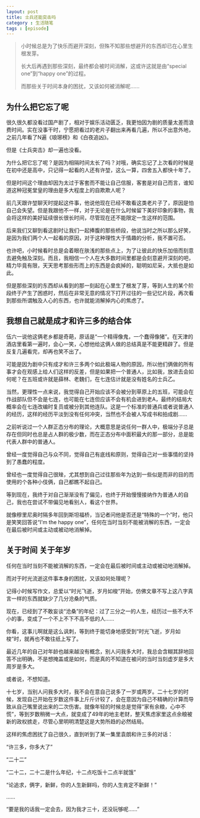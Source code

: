 ```yaml
---
layout: post
title: 士兵还能突击吗
category : 生活随笔
tags : [episode]
---
```


>小时候总是为了快乐而避开深刻，但殊不知那些想避开的东西却已在心里生根发芽。
>
>长大后再遇到那些深刻，最终都会被时间消解，这或许这就是由“special one”到“happy one”的过程。
>
>而那些关于时间本身的困扰，又该如何被消解呢……

## 为什么把它忘了呢

很久很久都没看过国产剧了，相对于娱乐活动匮乏，我更怕因为剧的质量太差而浪费时间。实在没事干时，宁愿把看过的老片子翻出来再看几遍，所以不出意外地，之前几年看了N遍《琅琊榜》和《白夜追凶》。

但是《士兵突击》却一遍也没看。

为什么把它忘了呢？是因为相隔时间太长了吗？对哦，确实忘记了上次看的时候是在初中还是高中，只记得一起看的人还有许堃，这么一算，四舍五入都快十年了。

但是时间这个理由却因为太过于客套而不能让自己信服，客套是对自己而言，谁知道这种冠冕堂皇的理由是多大程度上的自欺欺人呢？

前几天跟许堃聊天时提起这件事，他说他现在已经不敢看这类老片子了，原因是怕自己会失望。但是我跟他不一样，对于无论是在什么时候留下美好印象的事物，我会将这样的美好延续很长很长时间，尽管现在还不能限定一生这样的范围。

后来我们又聊到看这剧时让我们一起捧腹的那些桥段，他说当时之所以那么好笑，是因为我们两个人一起看的原因，对于这种理性大于情趣的分析，我不置可否。

也许吧，小时候看时总是会着眼在肤浅的那些点上，为了让彼此的快乐加倍而刻意去避免触及深刻。而且，我相信一个人在大多数时间里都是会刻意避开深刻的吧，精力毕竟有限，天天思考那些形而上的东西是会疯掉的，聪明如尼采，大抵也是如此。

但是那些深刻的东西却从看到的那一刻起在心里生了根发了芽，等到人生的某个阶段终于产生了困惑时，然后在非常无意的情况下打开过往的一些记忆片段，再次看到那些所谓触及人心的东西，也许就能消解掉内心的焦虑了。

## 我想自己就是成才和许三多的结合体

伍六一说他这俩老乡都是奇葩，原话是“一个精得像鬼，一个蠢得像猪”。在天津的酒店里看第一遍时，会心一笑，心想他给这俩人做的总结真是不能更精辟了。但是反复几遍看完，却再也笑不出了。

可能是因为剧中只有成才和许三多两个如此极端人物的原因，所以他们俩做的所有事才会在观感上给人们这样的反差，但是如果把一个普通人，比如我，放进去会如何呢？在五班或许就是薛林、老魏们，在七连估计就是没有姓名的士兵乙。

当然，更理性一点来说，我觉得自己开始应该不会被分到草原上的五班，可能会在作战部队但不会是七连，也可能在七连但应该不会有机会进到老A，最终的结局大概率会在七连改编时复员或被分到其他连队。这是一个标准的普通兵或者说普通人的经历，这样的经历平淡到没有任何冲突，当然也不会被人写成书和拍成剧……

之前听说过一个人群正态分布的理论，大概意思是说任何一群人中，极端分子总是存在但同时也总是占人群的极少数，而在正态分布中面积最大的那一部分，总是能代表人群中的普通人。

曾经一度觉得自己与众不同，觉得自己有底线和原则，觉得自己对一些事情的坚持到了愚蠢的程度。

曾经也一度觉得自己很矬，尤其想到自己过往那些年为达到一些似是而非的目的而使用的个各种小伎俩，自己都瞧不起自己。

等到现在，我终于对自己渐渐没有了偏见，也终于开始慢慢接纳作为普通人的自己，我也在尝试不带偏见地看别人，看这个世界。

就像穆里尼奥时隔多年回到斯坦福桥，当记者问他是否还是“特殊的一个”时，他只是笑笑回答说“I'm the happy one”，任何在当时当刻不能被消解的东西，一定会在最后被时间或主动或被动地消解掉。

## 关于时间 关于年岁

任何在当时当刻不能被消解的东西，一定会在最后被时间或主动或被动地消解掉。

而对于时光流逝这件事本身的困扰，又该如何处理呢？

记得小时候写作文，总爱以“时光飞逝，岁月如梭”开始，仿佛文章不写上这八字真言一样的东西就缺少了几分沧桑的气质。

现在，已经到了不敢妄谈“沧桑”的年纪：过了三分之一的人生，经历过一些不大不小的事，变成了一个不上不下不高不低的人……

你看，这事儿啊就是这么讽刺，等到终于能切身地感受到“时光飞逝，岁月如梭”时，就再也不敢往纸上写了。

最近几年的自己对年龄也越来越没有概念，别人问我多大时，我总会含糊其辞地回答不出明确，不是想掩盖或是如何，而是真的不知道在被问的当时当刻虚岁是多大周岁是多大。

或者说，不想知道。

十七岁，当别人问我多大时，我不会在意自己说多了一岁或两岁。二十七岁的时候，发现自己开始在岁数这件事上斤斤计较了，会在意因为自己不精确的计算而导致从自己嘴里说出来的二次伤害。就像年轻的时候总是觉得“家有余粮，心中不慌”，等到岁数稍微一大点，就变成了49年的地主老财，整天焦虑家里这点余粮被新的政权掳走，尽管心里明明清楚这是大势所趋的必然结局。

这样的焦虑困扰了自己很久，直到听到了某一集里袁朗和许三多的对话：

“许三多，你多大了”

“二十二”

“二十二，二十二是什么年纪，十二点吃饭十二点半就饿” 

“论追求，俩字，新鲜，你的人生新鲜吗，你的人生肯定不新鲜！”

……

“要是我的话我一定会去，因为我才三十，还没玩够呢……”





